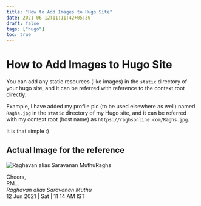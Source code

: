 ```yaml
---
title: "How to Add Images to Hugo Site"
date: 2021-06-12T11:11:42+05:30
draft: false
tags: ["hugo"]
toc: true
---
```


# How to Add Images to Hugo Site

You can add any static resources (like images) in the `static` directory of your hugo site, and
it can be referred with reference to the context root directly. 

<!--more-->

Example, I have added my profile pic (to be used elsewhere as well) named `Raghs.jpg` in the `static`
directory of my Hugo site, and it can be referred with my context root (host name) as 
`https://raghsonline.com/Raghs.jpg`. 

It is that simple :) 

## Actual Image for the reference 

<img src="https://raghsonline.com/Raghs.jpg" alt="Raghavan alias Saravanan Muthu">Raghs</img>

Cheers,\
RM...\
_Raghavan alias Saravanan Muthu_\
12 Jun 2021 | Sat | 11 14 AM IST
